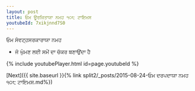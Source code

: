 ```yaml
---
layout: post
title: ਓਮ ਊਰਜਿਤਾਯਾ ਨਮਹ ੧੦੮ ਟਾਇਮਸ
youtubeId: 7xikjnnd7S0
---
```

 
 
 ਓਮ ਸੰਵਟ੍ਹਸਰਕਾਰਾਯਾ ਨਮਹ  
 
 -  ਜੋ ਘੁੰਮਣ ਲਈ ਸਮੇਂ ਦਾ ਚੱਕਰ ਬਣਾਉਂਦਾ ਹੈ 
 
  
 
  
 
 
 
 
 
 


{% include youtubePlayer.html id=page.youtubeId %}
 
[Next]({{ site.baseurl }}{% link  split2/_posts/2015-08-24-ਓਮ ਦਰਪਦਾਯਾ ਨਮਹ ੧੦੮ ਟਾਇਮਸ.md%})
 
